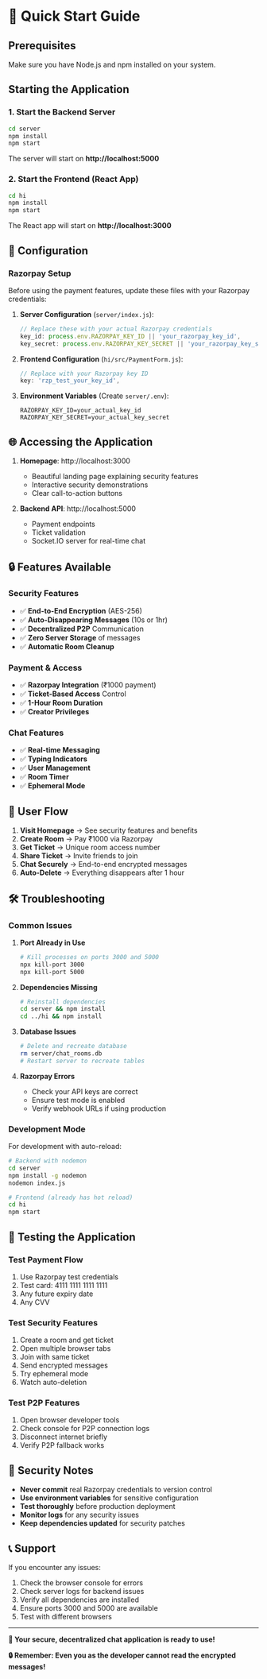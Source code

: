 # 🚀 Quick Start Guide

## Prerequisites
Make sure you have Node.js and npm installed on your system.

## Starting the Application

### 1. Start the Backend Server
```bash
cd server
npm install
npm start
```
The server will start on **http://localhost:5000**

### 2. Start the Frontend (React App)
```bash
cd hi
npm install
npm start
```
The React app will start on **http://localhost:3000**

## 🔧 Configuration

### Razorpay Setup
Before using the payment features, update these files with your Razorpay credentials:

1. **Server Configuration** (`server/index.js`):
   ```javascript
   // Replace these with your actual Razorpay credentials
   key_id: process.env.RAZORPAY_KEY_ID || 'your_razorpay_key_id',
   key_secret: process.env.RAZORPAY_KEY_SECRET || 'your_razorpay_key_secret'
   ```

2. **Frontend Configuration** (`hi/src/PaymentForm.js`):
   ```javascript
   // Replace with your Razorpay key ID
   key: 'rzp_test_your_key_id',
   ```

3. **Environment Variables** (Create `server/.env`):
   ```
   RAZORPAY_KEY_ID=your_actual_key_id
   RAZORPAY_KEY_SECRET=your_actual_key_secret
   ```

## 🌐 Accessing the Application

1. **Homepage**: http://localhost:3000
   - Beautiful landing page explaining security features
   - Interactive security demonstrations
   - Clear call-to-action buttons

2. **Backend API**: http://localhost:5000
   - Payment endpoints
   - Ticket validation
   - Socket.IO server for real-time chat

## 🔒 Features Available

### Security Features
- ✅ **End-to-End Encryption** (AES-256)
- ✅ **Auto-Disappearing Messages** (10s or 1hr)
- ✅ **Decentralized P2P** Communication
- ✅ **Zero Server Storage** of messages
- ✅ **Automatic Room Cleanup**

### Payment & Access
- ✅ **Razorpay Integration** (₹1000 payment)
- ✅ **Ticket-Based Access** Control
- ✅ **1-Hour Room Duration**
- ✅ **Creator Privileges**

### Chat Features
- ✅ **Real-time Messaging**
- ✅ **Typing Indicators**
- ✅ **User Management**
- ✅ **Room Timer**
- ✅ **Ephemeral Mode**

## 🎯 User Flow

1. **Visit Homepage** → See security features and benefits
2. **Create Room** → Pay ₹1000 via Razorpay
3. **Get Ticket** → Unique room access number
4. **Share Ticket** → Invite friends to join
5. **Chat Securely** → End-to-end encrypted messages
6. **Auto-Delete** → Everything disappears after 1 hour

## 🛠️ Troubleshooting

### Common Issues

1. **Port Already in Use**
   ```bash
   # Kill processes on ports 3000 and 5000
   npx kill-port 3000
   npx kill-port 5000
   ```

2. **Dependencies Missing**
   ```bash
   # Reinstall dependencies
   cd server && npm install
   cd ../hi && npm install
   ```

3. **Database Issues**
   ```bash
   # Delete and recreate database
   rm server/chat_rooms.db
   # Restart server to recreate tables
   ```

4. **Razorpay Errors**
   - Check your API keys are correct
   - Ensure test mode is enabled
   - Verify webhook URLs if using production

### Development Mode

For development with auto-reload:
```bash
# Backend with nodemon
cd server
npm install -g nodemon
nodemon index.js

# Frontend (already has hot reload)
cd hi
npm start
```

## 📱 Testing the Application

### Test Payment Flow
1. Use Razorpay test credentials
2. Test card: 4111 1111 1111 1111
3. Any future expiry date
4. Any CVV

### Test Security Features
1. Create a room and get ticket
2. Open multiple browser tabs
3. Join with same ticket
4. Send encrypted messages
5. Try ephemeral mode
6. Watch auto-deletion

### Test P2P Features
1. Open browser developer tools
2. Check console for P2P connection logs
3. Disconnect internet briefly
4. Verify P2P fallback works

## 🔐 Security Notes

- **Never commit** real Razorpay credentials to version control
- **Use environment variables** for sensitive configuration
- **Test thoroughly** before production deployment
- **Monitor logs** for any security issues
- **Keep dependencies updated** for security patches

## 📞 Support

If you encounter any issues:
1. Check the browser console for errors
2. Check server logs for backend issues
3. Verify all dependencies are installed
4. Ensure ports 3000 and 5000 are available
5. Test with different browsers

---

**🎉 Your secure, decentralized chat application is ready to use!**

**🔒 Remember: Even you as the developer cannot read the encrypted messages!**
